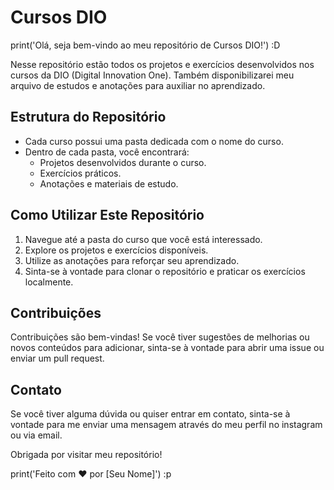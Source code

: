 # Cursos DIO

print('Olá, seja bem-vindo ao meu repositório de Cursos DIO!') :D

Nesse repositório estão todos os projetos e exercícios desenvolvidos nos cursos da DIO (Digital Innovation One). Também disponibilizarei meu arquivo de estudos e anotações para auxiliar no aprendizado. 

## Estrutura do Repositório
- Cada curso possui uma pasta dedicada com o nome do curso.
- Dentro de cada pasta, você encontrará:
  - Projetos desenvolvidos durante o curso.
  - Exercícios práticos.
  - Anotações e materiais de estudo.   

## Como Utilizar Este Repositório
1. Navegue até a pasta do curso que você está interessado.
2. Explore os projetos e exercícios disponíveis.
3. Utilize as anotações para reforçar seu aprendizado.
4. Sinta-se à vontade para clonar o repositório e praticar os exercícios localmente.    
## Contribuições
Contribuições são bem-vindas! Se você tiver sugestões de melhorias ou novos conteúdos para adicionar, sinta-se à vontade para abrir uma issue ou enviar um pull request.    
## Contato
Se você tiver alguma dúvida ou quiser entrar em contato, sinta-se à vontade para me enviar uma mensagem através do meu perfil no instagram ou via email.    

Obrigada por visitar meu repositório!

print('Feito com ❤️ por [Seu Nome]') :p